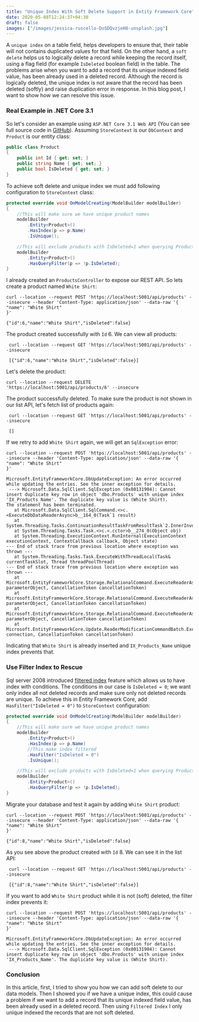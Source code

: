 ```yaml
---
title: "Unique Index With Soft Delete Support in Entity Framework Core"
date: 2020-05-08T12:24:37+04:30
draft: false
images: ["/images/jessica-ruscello-DoSDQvzjeH0-unsplash.jpg"]
---
```


A `unique index` on a table field, helps developers to ensure that, their table will not contains duplicated values for that field. On the other hand, a `soft delete` helps us to logically delete a record while keeping the record itself, using a flag field (for example `IsDeleted` boolean field) in the table. The problems arise when you want to add a record that its unique indexed field value, has been already used in a deleted record. Although the record is logically deleted, the unique index is not aware that the record has been deleted (softly) and raise duplication error in response. In this blog post, I want to show how we can resolve this issue.

### Real Example in .NET Core 3.1
So let's consider an example using `ASP.NET Core 3.1 Web API` (You can see full source code in [GitHub](https://github.com/Mousavi310/dotnet-training/tree/master/SoftDeleteSample)). Assuming `StoreContext` is our `DbContext` and  `Product` is our entity class:

``` csharp
public class Product
{
    public int Id { get; set; }
    public string Name { get; set; }
    public bool IsDeleted { get; set; }
}
```

To achieve soft delete and unique index we must add following configuration to `StoreContext` class:

``` csharp
protected override void OnModelCreating(ModelBuilder modelBuilder)
{
    //This will make sure we have unique product names
    modelBuilder
        .Entity<Product>()
        .HasIndex(p => p.Name)
        .IsUnique();

    //This will exclude products with IsDeleted=1 when querying Products using EF
    modelBuilder
        .Entity<Product>()
        .HasQueryFilter(p => !p.IsDeleted);
}
```

I already created an `ProductsController` to expose our REST API. So lets create a product named `White Shirt`:

``` curl
curl --location --request POST 'https://localhost:5001/api/products' --insecure --header 'Content-Type: application/json' --data-raw '{
"name": "White Shirt"
}'

{"id":6,"name":"White Shirt","isDeleted":false}
```

The product created successfully with `Id` 6. We can view all products:

``` curl
 curl --location --request GET 'https://localhost:5001/api/products' --insecure

 [{"id":6,"name":"White Shirt","isDeleted":false}]
```

Let's delete the product:

``` curl
curl --location --request DELETE 'https://localhost:5001/api/products/6' --insecure
```
The product successfully deleted. To make sure the product is not shown in our list API, let's fetch list of products again:

``` curl
 curl --location --request GET 'https://localhost:5001/api/products' --insecure

 []
```

If we retry to add `White Shirt` again, we will get an `SqlException` error:

``` curl
curl --location --request POST 'https://localhost:5001/api/products' --insecure --header 'Content-Type: application/json' --data-raw '{
"name": "White Shirt"
}'

Microsoft.EntityFrameworkCore.DbUpdateException: An error occurred while updating the entries. See the inner exception for details.
 ---> Microsoft.Data.SqlClient.SqlException (0x80131904): Cannot insert duplicate key row in object 'dbo.Products' with unique index 'IX_Products_Name'. The duplicate key value is (White Shirt).
The statement has been terminated.
   at Microsoft.Data.SqlClient.SqlCommand.<>c.<ExecuteDbDataReaderAsync>b__164_0(Task`1 result)
   at System.Threading.Tasks.ContinuationResultTaskFromResultTask`2.InnerInvoke()
   at System.Threading.Tasks.Task.<>c.<.cctor>b__274_0(Object obj)
   at System.Threading.ExecutionContext.RunInternal(ExecutionContext executionContext, ContextCallback callback, Object state)
--- End of stack trace from previous location where exception was thrown ---
   at System.Threading.Tasks.Task.ExecuteWithThreadLocal(Task& currentTaskSlot, Thread threadPoolThread)
--- End of stack trace from previous location where exception was thrown ---
   at Microsoft.EntityFrameworkCore.Storage.RelationalCommand.ExecuteReaderAsync(RelationalCommandParameterObject parameterObject, CancellationToken cancellationToken)
   at Microsoft.EntityFrameworkCore.Storage.RelationalCommand.ExecuteReaderAsync(RelationalCommandParameterObject parameterObject, CancellationToken cancellationToken)
   at Microsoft.EntityFrameworkCore.Storage.RelationalCommand.ExecuteReaderAsync(RelationalCommandParameterObject parameterObject, CancellationToken cancellationToken)
   at Microsoft.EntityFrameworkCore.Update.ReaderModificationCommandBatch.ExecuteAsync(IRelationalConnection connection, CancellationToken cancellationToken)
```
Indicating that `White Shirt` is already inserted and `IX_Products_Name` unique index prevents that.

### Use Filter Index to Rescue
Sql server 2008 introduced [filtered index](https://docs.microsoft.com/en-us/sql/relational-databases/indexes/create-filtered-indexes) feature which allows us to have index with conditions. The conditions in our case is `IsDeleted = 0`; we want only index all not deleted records and make sure only not deleted records are unique. To achieve this in Entity Framework Core, add `HasFilter("IsDeleted = 0")` to `StoreContext` configuration:

``` csharp
protected override void OnModelCreating(ModelBuilder modelBuilder)
{
    //This will make sure we have unique product names
    modelBuilder
        .Entity<Product>()
        .HasIndex(p => p.Name)
        //This make index filtered
        .HasFilter("IsDeleted = 0")
        .IsUnique();

    //This will exclude products with IsDeleted=1 when querying Products using EF
    modelBuilder
        .Entity<Product>()
        .HasQueryFilter(p => !p.IsDeleted);
}
```

Migrate your database and test it again by adding `White Shirt` product:
``` curl
curl --location --request POST 'https://localhost:5001/api/products' --insecure --header 'Content-Type: application/json' --data-raw '{
"name": "White Shirt"
}'

{"id":8,"name":"White Shirt","isDeleted":false}
```
As you see above the product created with `Id` 8. We can see it in the list API:

``` curl
 curl --location --request GET 'https://localhost:5001/api/products' --insecure

 [{"id":8,"name":"White Shirt","isDeleted":false}]
```

If you want to add `White Shirt` product while it is not (soft) deleted, the filter index prevents it:

``` curl
curl --location --request POST 'https://localhost:5001/api/products' --insecure --header 'Content-Type: application/json' --data-raw '{
"name": "White Shirt"
}'

Microsoft.EntityFrameworkCore.DbUpdateException: An error occurred while updating the entries. See the inner exception for details.
 ---> Microsoft.Data.SqlClient.SqlException (0x80131904): Cannot insert duplicate key row in object 'dbo.Products' with unique index 'IX_Products_Name'. The duplicate key value is (White Shirt).
```

### Conclusion
In this article, first, I tried to show you how we can add soft delete to our data models. Then I showed you if we have a unique index, this could cause a problem if we want to add a record that its unique indexed field value, has been already used in a deleted record. Then using `Filtered Index` I only unique indexed the records that are not soft deleted. 